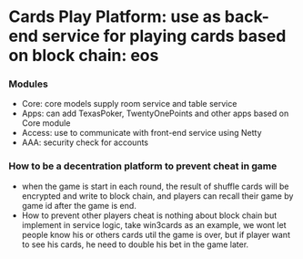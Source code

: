 Cards Play Platform: use as back-end service for playing cards based on block chain: eos
====================================

### Modules

* Core: core models supply room service and table service
* Apps: can add TexasPoker, TwentyOnePoints and other apps based on Core module
* Access: use to communicate with front-end service using Netty
* AAA: security check for accounts

### How to be a decentration platform to prevent cheat in game
* when the game is start in each round, the result of shuffle cards will be encrypted and write to block chain, and players can recall their game by game id after the game is end.
* How to prevent other players cheat is nothing about block chain but implement in service logic, take win3cards as an example, we wont let people know his or others cards util the game is over, but if player want to see his cards, he need to double his bet in the game later.
